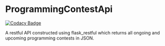 # ProgrammingContestApi

[![Codacy Badge](https://api.codacy.com/project/badge/Grade/499937200761438582779f2a28b58166)](https://www.codacy.com/app/uzumaki-narut0/ProgrammingContestApi?utm_source=github.com&utm_medium=referral&utm_content=uzumaki-narut0/ProgrammingContestApi&utm_campaign=badger)

A restful API constructed using flask_restful which returns all ongoing and upcoming programming contests in JSON.
